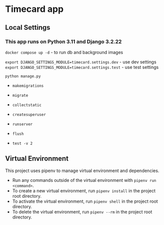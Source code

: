 # Timecard app

## Local Settings
### This app runs on Python 3.11 and Django 3.2.22  
`docker compose up -d` - to run db and background images

`export DJANGO_SETTINGS_MODULE=timecard.settings.dev` - use dev settings
`export DJANGO_SETTINGS_MODULE=timecard.settings.test` - use test settings

`python manage.py`
- `makemigrations`
- `migrate`
- `collectstatic`
- `createsuperuser`


- `runserver`


- `flush`
- `test -v 2`

## Virtual Environment
This project uses pipenv to manage virtual environment and dependencies.  
- Run any commands outside of the virtual environment with `pipenv run <command>`.  
- To create a new virtual environment, run `pipenv install` in the project root directory.  
- To activate the virtual environment, run `pipenv shell` in the project root directory.  
- To delete the virtual environment, run `pipenv --rm` in the project root directory.  
